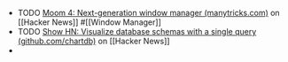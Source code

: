 - TODO [Moom 4: Next-generation window manager (manytricks.com)](https://news.ycombinator.com/item?id=41311269) on [[Hacker News]] #[[Window Manager]]
- TODO [Show HN: Visualize database schemas with a single query (github.com/chartdb)](https://news.ycombinator.com/item?id=41339308) on [[Hacker News]]
-